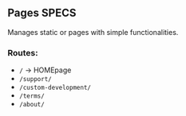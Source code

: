 ## Pages SPECS

Manages static or pages with simple functionalities. 

### Routes:

- `/` -> HOMEpage
- `/support/`
- `/custom-development/`
- `/terms/`
- `/about/`

